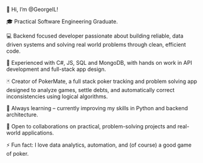👋 Hi, I’m @GeorgeIL!

🎓 Practical Software Engineering Graduate.

💻 Backend focused developer passionate about building reliable, data driven systems and solving real world problems through clean, efficient code.

🧠 Experienced with C#, JS, SQL and MongoDB, with hands on work in API development and full-stack app design.

🃏 Creator of PokerMate, a full stack poker tracking and problem solving app designed to analyze games, settle debts, and automatically correct inconsistencies using logical algorithms.

🌱 Always learning – currently improving my skills in Python and backend architecture.

🤝 Open to collaborations on practical, problem-solving projects and real-world applications.

⚡ Fun fact: I love data analytics, automation, and (of course) a good game of poker.
<!---
GeorgeIL/GeorgeIL is a ✨ special ✨ repository because its `README.md` (this file) appears on your GitHub profile.
You can click the Preview link to take a look at your changes.
--->
